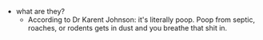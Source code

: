   * what are they?
    * According to Dr Karent Johnson: it's literally poop. Poop from septic, roaches, or rodents gets in dust and you breathe that shit in.
